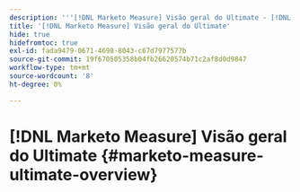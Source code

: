 ```yaml
---
description: '''[!DNL Marketo Measure] Visão geral do Ultimate - [!DNL Marketo Measure] - Documentação do produto'
title: '[!DNL Marketo Measure] Visão geral do Ultimate'
hide: true
hidefromtoc: true
exl-id: fada9479-0671-4698-8043-c67d7977577b
source-git-commit: 19f670505358b04fb26620574b71c2af8d0d9847
workflow-type: tm+mt
source-wordcount: '8'
ht-degree: 0%

---
```


# [!DNL Marketo Measure] Visão geral do Ultimate {#marketo-measure-ultimate-overview}
